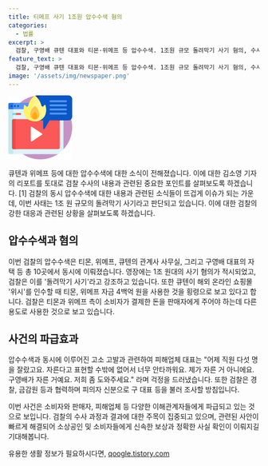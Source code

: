 ```yaml
---
title: 티메프 사기 1조원 압수수색 혐의
categories:
  - 법률
excerpt: >
  검찰, 구영배 큐텐 대표와 티몬·위메프 등 압수수색. 1조원 규모 돌려막기 사기 혐의, 수사 속도낸다. 소비자 결제금 돌려막기 혐의에 티몬·위메프 자금 사용 혐의도. 구영배 대표는 한 달 내에 상환 주장. 피해 업체 대표는 구영배의 행동으로 직원 다섯 명 자르고 안타깝다고 호소. 검찰, 구 대표 등 피의자 조사 예정. KBS 뉴스 김소영입니다.
feature_text: >
  검찰, 구영배 큐텐 대표와 티몬·위메프 등 압수수색. 1조원 규모 돌려막기 사기 혐의, 수사 속도낸다. 소비자 결제금 돌려막기 혐의에 티몬·위메프 자금 사용 혐의도. 구영배 대표는 한 달 내에 상환 주장. 피해 업체 대표는 구영배의 행동으로 직원 다섯 명 자르고 안타깝다고 호소. 검찰, 구 대표 등 피의자 조사 예정. KBS 뉴스 김소영입니다.
image: '/assets/img/newspaper.png'
---
```


<p><img src="/assets/img/news.png" alt="rentncar 속보" /></p>

<p>큐텐과 위메프 등에 대한 압수수색에 대한 소식이 전해졌습니다. 이에 대한 김소영 기자의 리포트를 토대로 검찰 수사의 내용과 관련된 중요한 포인트를 살펴보도록 하겠습니다. [1] 검찰의 동시 압수수색에 대한 내용과 관련된 소식들이 뜨겁게 이슈가 되는 가운데, 이번 사태는 1조 원 규모의 돌려막기 사기라고 판단되고 있습니다. 이에 대한 검찰의 강한 대응과 관련된 상황을 살펴보도록 하겠습니다.</p>

<h2 data-ke-size="size26">압수수색과 혐의</h2>

<p>이번 검찰의 압수수색은 티몬, 위메프, 큐텐의 관계사 사무실, 그리고 구영배 대표의 자택 등 총 10곳에서 동시에 이뤄졌습니다. 영장에는 1조 원대의 사기 혐의가 적시되었고, 검찰은 이를 '돌려막기 사기'라고 강조하고 있습니다. 또한 큐텐이 해외 온라인 쇼핑몰 '위시'를 인수할 때 티몬, 위메프 자금 4백억 원을 사용한 것을 횡령으로 보고 있다고 합니다. 검찰은 티몬과 위메프 측이 소비자가 결제한 돈을 판매자에게 주어야 하는데 다른 용도로 사용한 것으로 보고 있습니다.</p>

<h2 data-ke-size="size26">사건의 파급효과</h2>

<p>압수수색과 동시에 이루어진 고소 고발과 관련하여 피해업체 대표는 "어제 직원 다섯 명을 잘랐고요. 자른다고 표현할 수밖에 없어서 너무 안타까워요. 제가 자른 거 아니에요. 구영배가 자른 거예요. 저희 좀 도와주세요." 라며 걱정을 드러냈습니다. 또한 검찰은 경찰, 금감원 등과 협력하며 피의자 신분으로 구 대표 등을 불러 조사할 방침입니다.</p>

<p>이번 사건은 소비자와 판매자, 피해업체 등 다양한 이해관계자들에게 파급되고 있는 것으로 보입니다. 검찰의 수사 과정과 결과에 대한 주목이 집중되고 있으며, 관련된 사안이 빠르게 해결되어 소상공인 및 소비자들에게 신속한 보상과 정확한 사실 확인이 이뤄지길 기대해봅니다.</p>
유용한 생활 정보가 필요하시다면, <a href="https://qoogle.tistory.com" rel="dofollow">qoogle.tistory.com</a>


